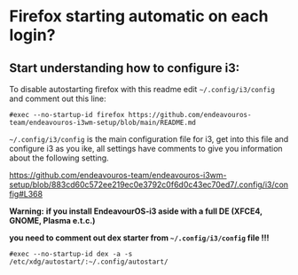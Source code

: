 # Firefox starting automatic on each login? 

## Start understanding how to configure i3:


To disable autostarting firefox with this readme edit `~/.config/i3/config` and comment out this line:

`#exec --no-startup-id firefox https://github.com/endeavouros-team/endeavouros-i3wm-setup/blob/main/README.md`

`~/.config/i3/config` is the main configuration file for i3, get into this file and configure i3 as you ike, all settings have comments to give you information about the following setting.

https://github.com/endeavouros-team/endeavouros-i3wm-setup/blob/883cd60c572ee219ec0e3792c0f6d0c43ec70ed7/.config/i3/config#L368

**Warning:**
**if you install EndeavourOS-i3 aside with a full DE (XFCE4, GNOME, Plasma e.t.c.)** 

**you need to comment out dex starter from `~/.config/i3/config` file !!!**

`#exec --no-startup-id dex -a -s /etc/xdg/autostart/:~/.config/autostart/`
